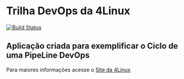 # Trilha DevOps da 4Linux

<!-- Altere a Flag abaixo com sua URL do Travis -->
[![Build Status](https://travis-ci.org/cleytonluiz311/DevOpsLab-HelloWorld.svg?branch=master)](https://travis-ci.org/cleytonluiz311/DevOpsLab-HelloWorld)

## Aplicação criada para exemplificar o Ciclo de uma PipeLine DevOps


Para maiores informações acesse o [Site da 4Linux](https://www.4linux.com.br/cursos/devops)
